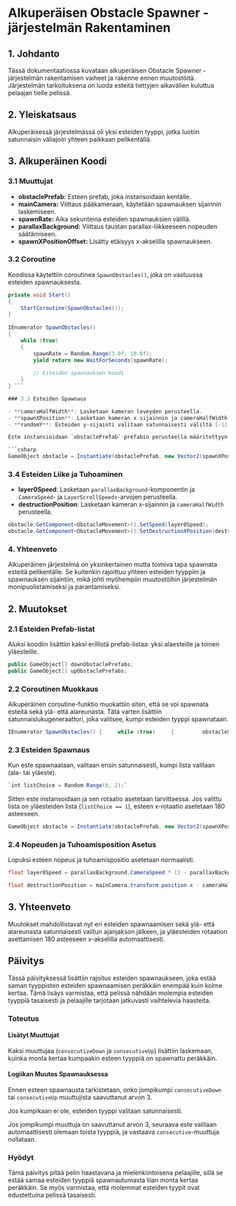 # Alkuperäisen Obstacle Spawner -järjestelmän Rakentaminen 

## 1. Johdanto 

Tässä dokumentaatiossa kuvataan alkuperäisen Obstacle Spawner -järjestelmän rakentamisen vaiheet ja rakenne ennen muutostöitä. Järjestelmän tarkoituksena on luoda esteitä tiettyjen aikavälien kuluttua pelaajan tielle pelissä. 

## 2. Yleiskatsaus 

Alkuperäisessä järjestelmässä oli yksi esteiden tyyppi, jotka luotiin satunnaisin väliajoin yhteen paikkaan pelikentällä. 

## 3. Alkuperäinen Koodi 

### 3.1 Muuttujat 

- **obstaclePrefab:** Esteen prefab, joka instansoidaan kentälle. 
- **mainCamera:** Viittaus pääkameraan, käytetään spawnauksen sijainnin laskemiseen. 
- **spawnRate:** Aika sekunteina esteiden spawnauksien välillä. 
- **parallaxBackground:** Viittaus taustan parallax-liikkeeseen nopeuden säätämiseen. 
- **spawnXPositionOffset:** Lisätty etäisyys x-akselilla spawnaukseen. 

### 3.2 Coroutine 

Koodissa käytettiin coroutinea `SpawnObstacles()`, joka on vastuussa esteiden spawnauksesta. 

```csharp
private void Start() 
{ 
    StartCoroutine(SpawnObstacles()); 
} 
 
IEnumerator SpawnObstacles() 
{ 
    while (true) 
    { 
        spawnRate = Random.Range(3.0f, 10.0f); 
        yield return new WaitForSeconds(spawnRate); 
         
        // Esteiden spawnauksen koodi 
    } 
} ```

### 3.3 Esteiden Spawnaus

- **cameraHalfWidth**: Lasketaan kameran leveyden perusteella.
- **spawnXPosition**: Lasketaan kameran x-sijainnin ja cameraHalfWidth perusteella.
- **randomY**: Esteiden y-sijainti valitaan satunnaisesti väliltä [-12, -2.85].

Este instansioidaan `obstaclePrefab`-prefabin perusteella määritettyyn `spawnXPosition` ja `randomY` sijaintiin.

```csharp
GameObject obstacle = Instantiate(obstaclePrefab, new Vector2(spawnXPosition, randomY), Quaternion.identity);
```

### 3.4 Esteiden Liike ja Tuhoaminen

- **layer0Speed**: Lasketaan `parallaxBackground`-komponentin ja `CameraSpeed`- ja `LayerScrollSpeeds`-arvojen perusteella.
- **destructionPosition**: Lasketaan kameran x-sijainnin ja `cameraHalfWidth` perusteella.

```csharp
obstacle.GetComponent<ObstacleMovement>().SetSpeed(layer0Speed);
obstacle.GetComponent<ObstacleMovement>().SetDestructionXPosition(destructionPosition);
```

### 4. Yhteenveto

Alkuperäinen järjestelmä on yksinkertainen mutta toimiva tapa spawnata esteitä pelikentälle. Se kuitenkin rajoittuu yhteen esteiden tyyppiin ja spawnauksen sijaintiin, mikä johti myöhempiin muutostöihin järjestelmän monipuolistamiseksi ja parantamiseksi.

## 2. Muutokset

### 2.1 Esteiden Prefab-listat

Aluksi koodiin lisättiin kaksi erillistä prefab-listaa: yksi alaesteille ja toinen yläesteille.

```csharp
public GameObject[] downObstaclePrefabs;
public GameObject[] upObstaclePrefabs;
```

### 2.2 Coroutinen Muokkaus

Alkuperäinen coroutine-funktio muokattiin siten, että se voi spawnata esteitä sekä ylä- että alareunasta. Tätä varten lisättiin satunnaislukugeneraattori, joka valitsee, kumpi esteiden tyyppi spawnataan.

```csharp
IEnumerator SpawnObstacles() {     while (true)     {         obstacleSpawnRate = Random.Range(3.0f, 12.0f);         yield return new WaitForSeconds(obstacleSpawnRate);         // Muu koodi     } }
```

### 2.3 Esteiden Spawnaus

Kun este spawnaataan, valitaan ensin satunnaisesti, kumpi lista valitaan (ala- tai yläeste).

```csharp
`int listChoice = Random.Range(0, 2);`
```

Sitten este instansoidaan ja sen rotaatio asetetaan tarvittaessa. Jos valittu lista on yläesteiden lista (`listChoice == 1`), esteen x-rotaatio asetetaan 180 asteeseen.

```csharp
GameObject obstacle = Instantiate(obstaclePrefab, new Vector2(spawnXPosition, randomY), Quaternion.identity);  if (listChoice == 1) {     obstacle.transform.eulerAngles = new Vector3(180, 0, 0); }
```

### 2.4 Nopeuden ja Tuhoamisposition Asetus

Lopuksi esteen nopeus ja tuhoamispositio asetetaan normaalisti.

```csharp
float layer0Speed = parallaxBackground.CameraSpeed * (1 - parallaxBackground.LayerScrollSpeeds[0]); obstacle.GetComponent<ObstacleMovement>().SetSpeed(layer0Speed);  

float destructionPosition = mainCamera.transform.position.x - cameraHalfWidth - 2f; obstacle.GetComponent<ObstacleMovement>().SetDestructionXPosition(destructionPosition);
```

## 3. Yhteenveto

Muutokset mahdollistavat nyt eri esteiden spawnaamisen sekä ylä- että alareunasta satunnaisesti valitun ajanjakson jälkeen, ja yläesteiden rotaation asettamisen 180 asteeseen x-akselilla automaattisesti.

## Päivitys

Tässä päivityksessä lisättiin rajoitus esteiden spawnaukseen, joka estää saman tyyppisten esteiden spawnaamisen peräkkäin enempää kuin kolme kertaa. Tämä lisäys varmistaa, että pelissä nähdään molempia esteiden tyyppiä tasaisesti ja pelaajille tarjotaan jatkuvasti vaihtelevia haasteita.

### Toteutus

#### Lisätyt Muuttujat

Kaksi muuttujaa (`consecutiveDown` ja `consecutiveUp`) lisättiin laskemaan, kuinka monta kertaa kumpaakin esteen tyyppiä on spawnattu peräkkäin.

#### Logiikan Muutos Spawnauksessa

Ennen esteen spawnausta tarkistetaan, onko jompikumpi `consecutiveDown` tai `consecutiveUp` muuttujista saavuttanut arvon 3.

Jos kumpikaan ei ole, esteiden tyyppi valitaan satunnaisesti.

Jos jompikumpi muuttuja on saavuttanut arvon 3, seuraava este valitaan automaattisesti olemaan toista tyyppiä, ja vastaava `consecutive`-muuttuja nollataan.

### Hyödyt

Tämä päivitys pitää pelin haastavana ja mielenkiintoisena pelaajille, sillä se estää samaa esteiden tyyppiä spawnautumasta liian monta kertaa peräkkäin. Se myös varmistaa, että molemmat esteiden tyypit ovat edustettuina pelissä tasaisesti.